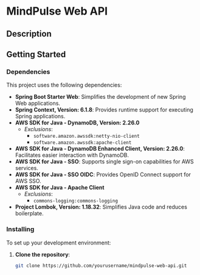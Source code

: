 # MindPulse Web API

## Description

## Getting Started

### Dependencies

This project uses the following dependencies:

- **Spring Boot Starter Web**: Simplifies the development of new Spring Web applications.
- **Spring Context, Version: 6.1.8**: Provides runtime support for executing Spring applications.
- **AWS SDK for Java - DynamoDB, Version: 2.26.0**
  - *Exclusions*:
    - `software.amazon.awssdk:netty-nio-client`
    - `software.amazon.awssdk:apache-client`
- **AWS SDK for Java - DynamoDB Enhanced Client, Version: 2.26.0**: Facilitates easier interaction with DynamoDB.
- **AWS SDK for Java - SSO**: Supports single sign-on capabilities for AWS services.
- **AWS SDK for Java - SSO OIDC**: Provides OpenID Connect support for AWS SSO.
- **AWS SDK for Java - Apache Client**
  - *Exclusions*:
    - `commons-logging:commons-logging`
- **Project Lombok, Version: 1.18.32**: Simplifies Java code and reduces boilerplate.

### Installing

To set up your development environment:

1. **Clone the repository**:
   ```bash
   git clone https://github.com/yourusername/mindpulse-web-api.git